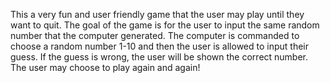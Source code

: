 This a very fun and user friendly game that the user may play until they want to quit.
The goal of the game is for the user to input the same random number that the computer generated. 
The computer is commanded to choose a random number 1-10 and then the user is allowed to input their guess.
If the guess is wrong, the user will be shown the correct number. 
The user may choose to play again and again!
